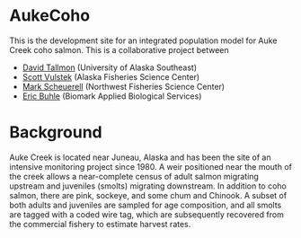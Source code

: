# AukeCoho

This is the development site for an integrated population model for Auke Creek coho salmon. This is a collaborative project between

* [David Tallmon](http://www.uas.alaska.edu/dir/datallmon.html) (University of Alaska Southeast)
* [Scott Vulstek](https://www.researchgate.net/profile/Scott_Vulstek) (Alaska Fisheries Science Center)
* [Mark Scheuerell](https://faculty.washington.edu/scheuerl/) (Northwest Fisheries Science Center)
* [Eric Buhle](mailto:eric.buhle@noaa.gov) (Biomark Applied Biological Services)

# Background

Auke Creek is located near Juneau, Alaska and has been the site of an intensive monitoring project since 1980. A weir positioned near the mouth of the creek allows a near-complete census of adult salmon migrating upstream and juveniles (smolts) migrating downstream. In addition to coho salmon, there are pink, sockeye, and some chum and Chinook. A subset of both adults and juveniles are sampled for age composition, and all smolts are tagged with a coded wire tag, which are subsequently recovered from the commercial fishery to estimate harvest rates. 
